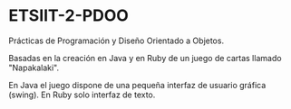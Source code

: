 # ETSIIT-2-PDOO
Prácticas de Programación  y Diseño Orientado a Objetos.

Basadas en la creación en Java y en Ruby de un juego de cartas llamado "Napakalaki". 

En Java el juego dispone de una pequeña interfaz de usuario gráfica (swing). En Ruby solo interfaz de texto.
